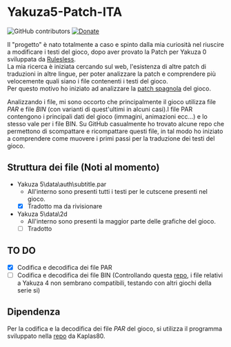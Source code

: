 # Yakuza5-Patch-ITA
![GitHub contributors](https://img.shields.io/github/contributors/zSavT/Yakuza5-Patch-ITA)
[![Donate](https://img.shields.io/badge/Donate-PayPal-blue.svg)](https://www.paypal.com/paypalme/verio12)


Il "progetto" è nato totalmente a caso e spinto dalla mia curiosità nel riuscire a modificare i testi del gioco, dopo aver provato la Patch per Yakuza 0 sviluppata da [Rulesless](https://letraduzionidirulesless.wordpress.com/yakuza0-2/). <br> La mia ricerca è iniziata cercando sul web, l'esistenza di altre patch di traduzioni in altre lingue, per poter analizzare la patch e comprendere più velocemente quali siano i file contenenti i testi del gioco.<br> Per questo motivo ho iniziato ad analizzare la [patch spagnola](https://steamcommunity.com/sharedfiles/filedetails/?id=3385318071) del gioco.<p>
Analizzando i file, mi sono occorto che principalmente il gioco utilizza file  _PAR_ e file _BIN_ (con varianti di quest'ultimi in alcuni casi).I file PAR contengono i principali dati del gioco (immagini, animazioni ecc...) e lo stesso vale per i file BIN. Su GitHub casualmente ho trovato alcune repo che permettono di scompattare e ricompattare questi file, in tal modo ho iniziato a comprendere come muovere i primi passi per la traduzione dei testi del gioco.

## Struttura dei file (Noti al momento)


- Yakuza 5\data\auth\subtitle.par
    - All'interno sono presenti tutti i testi per le cutscene presenti nel gioco.
    - [x] Tradotto ma da rivisionare
- Yakuza 5\data\2d
    - All'interno sono presenti la maggior parte delle grafiche del gioco.
    - [ ] Tradotto

## TO DO

- [x] Codifica e decodifica dei file PAR
- [ ] Codifica e decodifica dei file BIN (Controllando questa [repo](https://github.com/SlowpokeVG/Yakuza-2007.03.19-bin-file-exporter-importer), i file relativi a Yakuza 4 non sembrano compatibili, testando con altri giochi della serie si)

## Dipendenza

Per la codifica e la decodifica dei file _PAR_ del gioco, si utilizza il programma sviluppato nella [repo](https://github.com/Kaplas80/ParManager.git) da Kaplas80.
